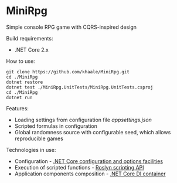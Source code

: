 # MiniRpg
Simple console RPG game with CQRS-inspired design

Build requirements:
- .NET Core 2.x

How to use:
```
git clone https://github.com/khaale/MiniRpg.git
cd ./MiniRpg
dotnet restore
dotnet test ./MiniRpg.UnitTests/MiniRpg.UnitTests.csproj
cd ./MiniRpg
dotnet run
```

Features:
- Loading settings from configuration file _appsettings.json_
- Scripted formulas in configuration
- Global randomness source with configurable seed, which allows reproducible games

Technologies in use:
- Configuration - [.NET Core configuration and options facilities](https://docs.microsoft.com/en-us/aspnet/core/fundamentals/configuration/?tabs=basicconfiguration)
- Execution of scripted functions - [Roslyn scripting API](https://github.com/dotnet/roslyn/wiki/Scripting-API-Samples)
- Application components composition - [.NET Core DI container](https://docs.microsoft.com/en-us/aspnet/core/fundamentals/dependency-injection)


